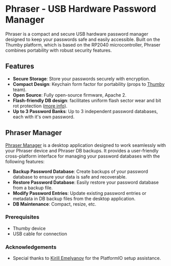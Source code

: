 # Phraser - USB Hardware Password Manager

Phraser is a compact and secure USB hardware password manager designed to keep your passwords safe and easily accessible. Built on the Thumby platform, which is based on the RP2040 microcontroller, Phraser combines portability with robust security features.

## Features

- **Secure Storage**: Store your passwords securely with encryption.
- **Compact Design**: Keychain form factor for portability (props to [Thumby](https://thumby.us/) team).
- **Open Source**: Fully open-source firmware, Apache 2.
- **Flash-friendly DB design**: facilitates uniform flash sector wear and bit rot protection ([more info](https://github.com/flower-org/PhraserManager/blob/main/1.%20Phraser%20DB%20-%20Optimizing%20Flash%20Wear%20and%20Bit%20Rot.md)).
- **Up to 3 Password Banks**: Up to 3 independent password databases, each with it's own password.

## Phraser Manager

[Phraser Manager](https://github.com/flower-org/PhraserManager) is a desktop application designed to work seamlessly with your Phraser device and Phraser DB backups. It provides a user-friendly cross-platform interface for managing your password databases with the following features:

- **Backup Password Database**: Create backups of your password database to ensure your data is safe and recoverable.
- **Restore Password Database**: Easily restore your password database from a backup file.
- **Modify Password Entries**: Update existing password entries or metadata in DB backup files from the desktop application.
- **DB Maintenance**: Compact, resize, etc.

### Prerequisites

- Thumby device
- USB cable for connection  

### Acknowledgements
- Special thanks to [Kirill Emelyanov](https://github.com/emelyanovkr) for the PlatformIO setup assistance.

